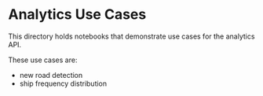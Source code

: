 # Analytics Use Cases

This directory holds notebooks that demonstrate use cases for the analytics API.

These use cases are:
* new road detection
* ship frequency distribution

